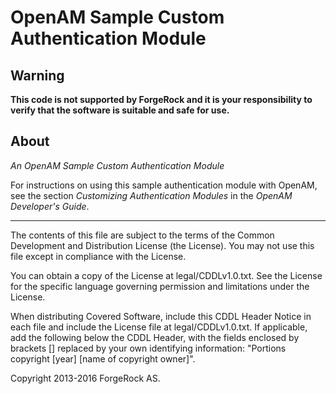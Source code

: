 # OpenAM Sample Custom Authentication Module

## Warning
**This code is not supported by ForgeRock and it is your responsibility to verify that the software is suitable and safe for use.**

## About

*An OpenAM Sample Custom Authentication Module*

For instructions on using this sample authentication
module with OpenAM, see the section
*Customizing Authentication Modules* in the *OpenAM Developer's Guide*.

* * *

The contents of this file are subject to the terms of the Common Development and
Distribution License (the License). You may not use this file except in compliance with the
License.

You can obtain a copy of the License at legal/CDDLv1.0.txt. See the License for the
specific language governing permission and limitations under the License.

When distributing Covered Software, include this CDDL Header Notice in each file and include
the License file at legal/CDDLv1.0.txt. If applicable, add the following below the CDDL
Header, with the fields enclosed by brackets [] replaced by your own identifying
information: "Portions copyright [year] [name of copyright owner]".

Copyright 2013-2016 ForgeRock AS.
